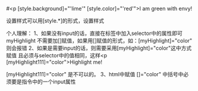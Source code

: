 #<p [style.background]="'lime'" [style.color]="'red'">I am green with envy!</p>
设置样式可以用[style.*]的形式，设置样式


个人理解：
 1、如果没有input的话，直接在标签中加入selector中的属性即可 myHighlight 不需要加[]赋值，如果用[]赋值的形式，如：[myHighlight]="color" 则会报错
 2、如果是需要input的话，则需要采用[myHighlight]="color"这中方式赋值 且必须与selector中的值相同，这样<p [myHighlight111]="color">Highlight me!</p> [myHighlight111]="color" 是不可以的。
 3、html中赋值 []="color" 中括号中必须要是指令中的一个input属性

